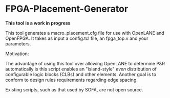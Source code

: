 # FPGA-Placement-Generator

**This tool is a work in progress**

This tool generates a macro_placement.cfg file for use with OpenLANE and OpenFPGA. It takes as input a config.tcl file, an fpga_top.v and your parameters.

Motivation: 

The advantage of using this tool over allowing OpenLANE to determine P&R automatically is this script enables an "island-style" *even* distribution of configurable logic blocks (CLBs) and other elements. Another goal is to conform to design rules requirements regarding edge spacing. 

Existing scripts, such as that used by SOFA, are not open source. 
